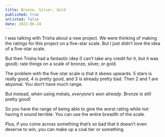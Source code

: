 ```yaml
---
title: Bronze, Silver, Gold
published: true
unlisted: false
date: 2022-06-24
---
```


I was talking with Trisha about a new project. We were thinking of making the ratings for this project on a five-star scale. But I just didn’t love the idea of a five-star scale.

But then Trisha had a fantastic idea (I can’t take any credit for it, but it was good): rate things on a scale of bronze, silver, or gold.

The problem with the five-star scale is that it skews upwards. 5 stars is really good, 4 is pretty good, and 3 is already pretty bad. Then 2 and 1 are abysmal. You don’t have much range.

But instead, when using metals, _everyone’s won already_. Bronze is still pretty good!

So you have the range of being able to give the worst rating while not having it sound terrible. You can use the entire breadth of the scale.

Plus, if you come across something that’s so bad that it doesn’t even deserve to win, you can make up a coal tier or something.
